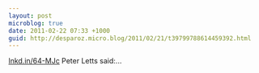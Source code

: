 ```yaml
---
layout: post
microblog: true
date: 2011-02-22 07:33 +1000
guid: http://desparoz.micro.blog/2011/02/21/t39799788614459392.html
---
```

[lnkd.in/64-MJc](http://lnkd.in/64-MJc) Peter Letts said:...
